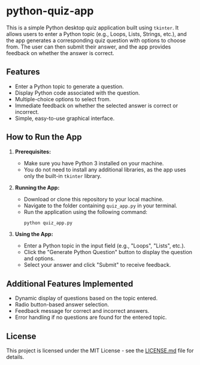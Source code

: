 # python-quiz-app

This is a simple Python desktop quiz application built using `tkinter`. It allows users to enter a Python topic (e.g., Loops, Lists, Strings, etc.), and the app generates a corresponding quiz question with options to choose from. The user can then submit their answer, and the app provides feedback on whether the answer is correct.

## Features

- Enter a Python topic to generate a question.
- Display Python code associated with the question.
- Multiple-choice options to select from.
- Immediate feedback on whether the selected answer is correct or incorrect.
- Simple, easy-to-use graphical interface.

## How to Run the App

1. **Prerequisites:**
   - Make sure you have Python 3 installed on your machine.
   - You do not need to install any additional libraries, as the app uses only the built-in `tkinter` library.

2. **Running the App:**
   - Download or clone this repository to your local machine.
   - Navigate to the folder containing `quiz_app.py` in your terminal.
   - Run the application using the following command:
     ```bash
     python quiz_app.py
     ```

3. **Using the App:**
   - Enter a Python topic in the input field (e.g., "Loops", "Lists", etc.).
   - Click the "Generate Python Question" button to display the question and options.
   - Select your answer and click "Submit" to receive feedback.

## Additional Features Implemented

- Dynamic display of questions based on the topic entered.
- Radio button-based answer selection.
- Feedback message for correct and incorrect answers.
- Error handling if no questions are found for the entered topic.

## License

This project is licensed under the MIT License - see the [LICENSE.md](LICENSE.md) file for details.
